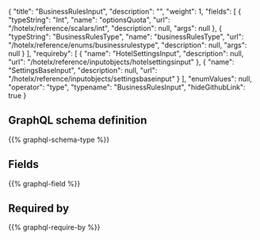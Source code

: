 {
  "title": "BusinessRulesInput",
  "description": "",
  "weight": 1,
  "fields": [
    {
      "typeString": "Int",
      "name": "optionsQuota",
      "url": "/hotelx/reference/scalars/int",
      "description": null,
      "args": null
    },
    {
      "typeString": "BusinessRulesType",
      "name": "businessRulesType",
      "url": "/hotelx/reference/enums/businessrulestype",
      "description": null,
      "args": null
    }
  ],
  "requireby": [
    {
      "name": "HotelSettingsInput",
      "description": null,
      "url": "/hotelx/reference/inputobjects/hotelsettingsinput"
    },
    {
      "name": "SettingsBaseInput",
      "description": null,
      "url": "/hotelx/reference/inputobjects/settingsbaseinput"
    }
  ],
  "enumValues": null,
  "operator": "type",
  "typename": "BusinessRulesInput",
  "hideGithubLink": true
}
## GraphQL schema definition

{{% graphql-schema-type %}}

## Fields

{{% graphql-field %}}

## Required by

{{% graphql-require-by %}}
